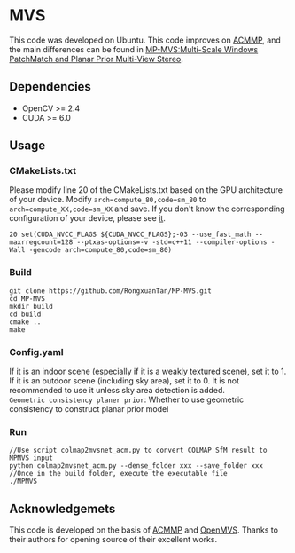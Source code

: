 # MVS
This code was developed on Ubuntu. This code improves on [ACMMP](https://github.com/GhiXu/ACMMP#acmmp), and the main differences can be found in [MP-MVS:Multi-Scale Windows PatchMatch and Planar Prior Multi-View Stereo](https://arxiv.org/abs/2309.13294).

## Dependencies
* OpenCV >= 2.4  
* CUDA >= 6.0   
## Usage
### CMakeLists.txt
Please modify line 20 of the CMakeLists.txt based on the GPU architecture of your device. Modify `arch=compute_80,code=sm_80` to `arch=compute_XX,code=sm_XX` and save. If you don't know the corresponding configuration of your device, please see [it](https://arnon.dk/matching-sm-architectures-arch-and-gencode-for-various-nvidia-cards/).
```
20 set(CUDA_NVCC_FLAGS ${CUDA_NVCC_FLAGS};-O3 --use_fast_math --maxrregcount=128 --ptxas-options=-v -std=c++11 --compiler-options -Wall -gencode arch=compute_80,code=sm_80)
```
### Build
```
git clone https://github.com/RongxuanTan/MP-MVS.git
cd MP-MVS
mkdir build  
cd build  
cmake ..    
make  
```
### Config.yaml
If it is an indoor scene (especially if it is a weakly textured scene), set it to 1. If it is an outdoor scene (including sky area), set it to 0. It is not recommended to use it unless sky area detection is added.  
`Geometric consistency planer prior`: Whether to use geometric consistency to construct planar prior model

### Run
```
//Use script colmap2mvsnet_acm.py to convert COLMAP SfM result to MPMVS input
python colmap2mvsnet_acm.py --dense_folder xxx --save_folder xxx
//Once in the build folder, execute the executable file
./MPMVS

```
## Acknowledgemets
This code is developed on the basis of [ACMMP](https://github.com/GhiXu/ACMMP#acmmp) and [OpenMVS](https://github.com/cdcseacave/openMVS). Thanks to their authors for opening source of their excellent works.
